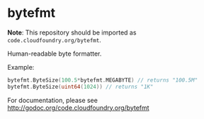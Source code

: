 bytefmt
=======

**Note**: This repository should be imported as `code.cloudfoundry.org/bytefmt`.

Human-readable byte formatter.

Example:

```go
bytefmt.ByteSize(100.5*bytefmt.MEGABYTE) // returns "100.5M"
bytefmt.ByteSize(uint64(1024)) // returns "1K"
```

For documentation, please see http://godoc.org/code.cloudfoundry.org/bytefmt

